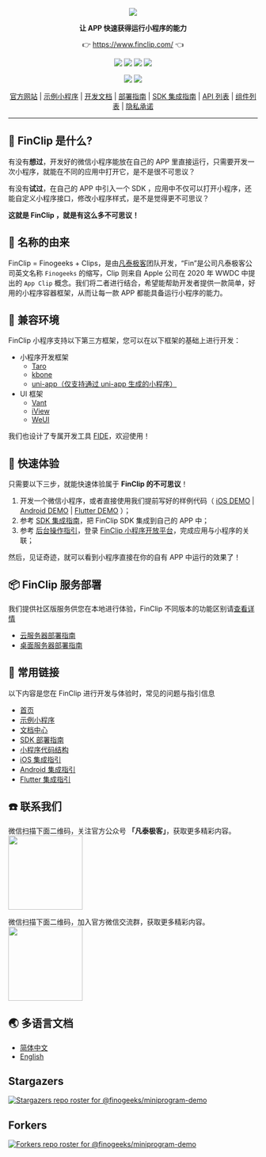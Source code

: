 <p align="center">
    <a href="https://www.finclip.com?from=github">
    <img width="auto" src="https://www.finclip.com/mop/document/images/logo.png">
    </a>
</p>

<p align="center"> 
    <strong>让 APP 快速获得运行小程序的能力</strong>
<p>

<p align="center"> 
	👉 <a href="https://www.finclip.com?from=github">https://www.finclip.com/</a> 👈
</p>

<div align="center">

<a href="#"><img src="https://img.shields.io/badge/%E4%B8%93%E5%B1%9E%E5%BC%80%E5%8F%91%E8%80%85-20000%2B-brightgreen"></a>
<a href="#"><img src="https://img.shields.io/badge/%E5%B7%B2%E4%B8%8A%E6%9E%B6%E5%B0%8F%E7%A8%8B%E5%BA%8F-6000%2B-blue"></a>
<a href="#"><img src="https://img.shields.io/badge/%E5%B7%B2%E9%9B%86%E6%88%90%E5%B0%8F%E7%A8%8B%E5%BA%8F%E5%BA%94%E7%94%A8-75%2B-yellow"></a>
<a href="#"><img src="https://img.shields.io/badge/%E5%AE%9E%E9%99%85%E8%A6%86%E7%9B%96%E7%94%A8%E6%88%B7-2500%20%E4%B8%87%2B-orange"></a>

<a href="https://www.zhihu.com/org/finchat"><img src="https://img.shields.io/badge/FinClip--lightgrey?logo=zhihu&style=social"></a>
<a href="https://www.finclip.com/blog/"><img src="https://img.shields.io/badge/FinClip%20Blog--lightgrey?logo=ghost&style=social"></a>



</div>

<p align="center">

<div align="center">

[官方网站](https://www.finclip.com/) | [示例小程序](https://www.finclip.com/#/market) | [开发文档](https://www.finclip.com/mop/document/) | [部署指南](https://www.finclip.com/mop/document/introduce/quickStart/cloud-server-deployment-guide.html) | [SDK 集成指南](https://www.finclip.com/mop/document/introduce/quickStart/intergration-guide.html) | [API 列表](https://www.finclip.com/mop/document/develop/api/overview.html) | [组件列表](https://www.finclip.com/mop/document/develop/component/overview.html) | [隐私承诺](https://www.finclip.com/mop/document/operate/safety.html)

</div>

-----

## 🤔 FinClip 是什么?

有没有**想过**，开发好的微信小程序能放在自己的 APP 里直接运行，只需要开发一次小程序，就能在不同的应用中打开它，是不是很不可思议？

有没有**试过**，在自己的 APP 中引入一个 SDK ，应用中不仅可以打开小程序，还能自定义小程序接口，修改小程序样式，是不是觉得更不可思议？

**这就是 FinClip ，就是有这么多不可思议！**

## 🎁 名称的由来
FinClip = Finogeeks + Clips，是由[凡泰极客](https://www.finogeeks.com/)团队开发，“Fin”是公司凡泰极客公司英文名称 `Finogeeks` 的缩写，Clip 则来自 Apple 公司在 2020 年 WWDC 中提出的 `App Clip` 概念。我们将二者进行结合，希望能帮助开发者提供一款简单，好用的小程序容器框架，从而让每一款 APP 都能具备运行小程序的能力。

## 📱 兼容环境
FinClip 小程序支持以下第三方框架，您可以在以下框架的基础上进行开发：
- 小程序开发框架
  - [Taro](https://github.com/NervJS/taro)
  - [kbone](https://wechat-miniprogram.github.io/kbone/docs/)
  - [uni-app（仅支持通过 uni-app 生成的小程序）](https://uniapp.dcloud.io/)
- UI 框架
  -  [Vant](https://youzan.github.io/vant/#/zh-CN/)
  -  [iView](https://iviewui.com/)
  -  [WeUI](https://github.com/wechat-miniprogram/weui-miniprogram)

我们也设计了专属开发工具 [FIDE](https://www.finclip.com/mop/document/develop/developer/fide-introduce.html)，欢迎使用！  


## 🍎 快速体验
只需要以下三步，就能快速体验属于 **FinClip 的不可思议**！

1. 开发一个微信小程序，或者直接使用我们提前写好的样例代码（ [iOS DEMO](https://github.com/finogeeks/finclip-ios-demo) | [Android DEMO](https://github.com/finogeeks/finclip-android-demo) | [Flutter DEMO](https://github.com/finogeeks/finclip-flutter-demo) ）；
2. 参考 [SDK 集成指南](https://www.finclip.com/mop/document/introduce/quickStart/intergration-guide.html)，把 FinClip SDK 集成到自己的 APP 中；
3. 参考 [后台操作指引](https://www.finclip.com/mop/document/introduce/accessGuide/enterprise-guidelines.html)，登录 [FinClip 小程序开放平台](https://www.finclip.com?from=github)，完成应用与小程序的关联；

然后，见证奇迹，就可以看到小程序直接在你的自有 APP 中运行的效果了！

## 📦 FinClip 服务部署
我们提供社区版服务供您在本地进行体验，FinClip 不同版本的功能区别请[查看详情](https://www.finclip.com/#/quotation)

- [云服务器部署指南](https://www.finclip.com/mop/document/introduce/quickStart/cloud-server-deployment-guide.html)
- [桌面服务器部署指南](https://www.finclip.com/mop/document/introduce/quickStart/physical-server-deployment-guide.html)

## 🔗 常用链接
以下内容是您在 FinClip 进行开发与体验时，常见的问题与指引信息

- [首页](https://www.finclip.com/#/home)
- [示例小程序](https://www.finclip.com/#/market)
- [文档中心](https://www.finclip.com/mop/document/)
- [SDK 部署指南](https://www.finclip.com/mop/document/introduce/quickStart/intergration-guide.html)
- [小程序代码结构](https://www.finclip.com/mop/document/develop/guide/structure.html)
- [iOS 集成指引](https://www.finclip.com/mop/document/runtime-sdk/ios/ios-integrate.html)
- [Android 集成指引](https://www.finclip.com/mop/document/runtime-sdk/android/android-integrate.html)
- [Flutter 集成指引](https://www.finclip.com/mop/document/runtime-sdk/flutter/flutter-integrate.html)

## ☎️ 联系我们
微信扫描下面二维码，关注官方公众号 **「凡泰极客」**，获取更多精彩内容。<br>
<img width="150px" src="https://www.finclip.com/mop/document/images/ic_qr.svg">

微信扫描下面二维码，加入官方微信交流群，获取更多精彩内容。<br>
<img width="150px" src="https://www-cdn.finclip.com/images/qrcode/qrcode_shequn_text.png">


## 🌏 多语言文档
- [简体中文](./README.md)
- [English](./readme_en.md)

## Stargazers
[![Stargazers repo roster for @finogeeks/miniprogram-demo](https://reporoster.com/stars/finogeeks/miniprogram-demo)](https://github.com/finogeeks/miniprogram-demo/stargazers)

## Forkers
[![Forkers repo roster for @finogeeks/miniprogram-demo](https://reporoster.com/forks/finogeeks/miniprogram-demo)](https://github.com/finogeeks/miniprogram-demo/network/members)
